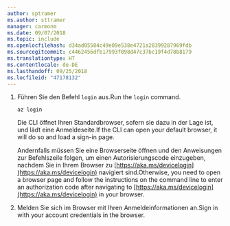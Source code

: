 ```yaml
---
author: sptramer
ms.author: sttramer
manager: carmonm
ms.date: 09/07/2018
ms.topic: include
ms.openlocfilehash: d34ad05504c49e09e538e4721a28399287969fdb
ms.sourcegitcommit: c4462456dfb17993f098d47c37bc19f4d78b8179
ms.translationtype: HT
ms.contentlocale: de-DE
ms.lasthandoff: 09/25/2018
ms.locfileid: "47178132"
---
```

1. <span data-ttu-id="622d1-101">Führen Sie den Befehl `login` aus.</span><span class="sxs-lookup"><span data-stu-id="622d1-101">Run the `login` command.</span></span>

    ```azurecli-interactive
    az login
    ```

    <span data-ttu-id="622d1-102">Die CLI öffnet Ihren Standardbrowser, sofern sie dazu in der Lage ist, und lädt eine Anmeldeseite.</span><span class="sxs-lookup"><span data-stu-id="622d1-102">If the CLI can open your default browser, it will do so and load a sign-in page.</span></span>

    <span data-ttu-id="622d1-103">Andernfalls müssen Sie eine Browserseite öffnen und den Anweisungen zur Befehlszeile folgen, um einen Autorisierungscode einzugeben, nachdem Sie in Ihrem Browser zu [https://aka.ms/devicelogin](https://aka.ms/devicelogin) navigiert sind.</span><span class="sxs-lookup"><span data-stu-id="622d1-103">Otherwise, you need to open a browser page and follow the instructions on the command line to enter an  authorization code after navigating to [https://aka.ms/devicelogin](https://aka.ms/devicelogin) in your browser.</span></span>

2. <span data-ttu-id="622d1-104">Melden Sie sich im Browser mit Ihren Anmeldeinformationen an.</span><span class="sxs-lookup"><span data-stu-id="622d1-104">Sign in with your account credentials in the browser.</span></span>
